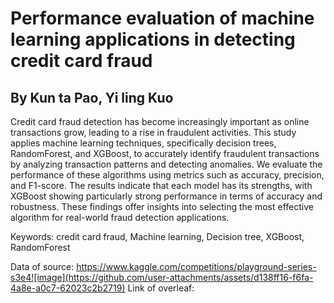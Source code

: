 # Performance evaluation of machine learning applications in detecting credit card fraud
## By Kun ta Pao, Yi ling Kuo
Credit card fraud detection has become increasingly important as online transactions grow, leading to a rise in fraudulent activities. This study applies machine learning techniques, specifically decision trees, RandomForest, and XGBoost, to accurately identify fraudulent transactions by analyzing transaction patterns and detecting anomalies. We evaluate the performance of these algorithms using metrics such as accuracy, precision, and F1-score. The results indicate that each model has its strengths, with XGBoost showing particularly strong performance in terms of accuracy and robustness. These findings offer insights into selecting the most effective algorithm for real-world fraud detection applications.

Keywords: credit card fraud, Machine learning, Decision tree, XGBoost, RandomForest

Data of source: https://www.kaggle.com/competitions/playground-series-s3e4![image](https://github.com/user-attachments/assets/d138ff16-f6fa-4a8e-a0c7-62023c2b2719)
Link of overleaf: 
